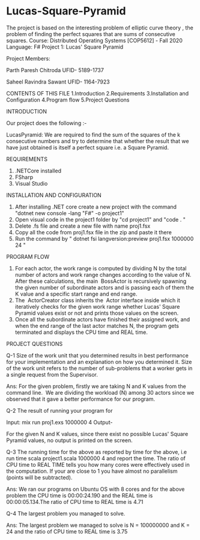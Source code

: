# Lucas-Square-Pyramid
The project is based on the interesting problem of elliptic curve theory , the problem of finding the perfect squares that are sums of consecutive squares. 
Course: Distributed Operating Systems [COP5612] - Fall 2020
Language: F#
Project 1: Lucas' Square Pyramid


Project Members:

Parth Paresh Chitroda UFID- 5189-1737

Saheel Ravindra Sawant UFID- 1164-7923


CONTENTS OF THIS FILE
1.Introduction
2.Requirements
3.Installation and Configuration
4.Program flow
5.Project Questions


INTRODUCTION
					
Our project does the following :-

LucasPyramid: We are required to find the sum of the squares of the k consecutive numbers and try to determine that whether the result that we have just obtained is itself a perfect square i.e. a Square Pyramid.
	
	
REQUIREMENTS
1) .NETCore installed 
2) FSharp
3) Visual Studio	

INSTALLATION AND CONFIGURATION
					
1) After installing .NET core create a new project with the command "dotnet new console -lang "F#" -o project1"
2) Open visual code in the project1 folder by "cd project1" and "code . "
3) Delete .fs file and create a new file with name proj1.fsx
4) Copy all the code from proj1.fsx file in the zip and paste it there
5) Run the command by " dotnet fsi langversion:preview proj1.fsx 1000000 24 "

	
PROGRAM FLOW
    
1) For each actor, the work range is computed by dividing N by the total number of
actors and work range changes according to the value of N. After these
calculations, the main ​ BossActor is recursively spawning the given number of
subordinate actors and is passing each of them the K value and a specific start
range and end range.
2) The ​ ActorCreator class inherits the ​ Actor interface inside which it iteratively
checks for the given work range whether Lucas' Square Pyramid values exist or
not and prints those values on the screen.
3) Once all the subordinate actors have finished their assigned work, and when the
end range of the last actor matches N, the program gets terminated and displays
the CPU time and REAL time.




PROJECT QUESTIONS

Q-1 Size of the work unit that you determined results in best performance for your implementation and an explanation on how you determined it. Size of the work unit refers to the number of sub-problems that a worker gets in a single request from the Supervisor.

Ans: For the given problem, firstly we are taking N and K values from the command line. ​ We are dividing the workload (N) among 30 actors since we observed that it
gave a better performance for our program.

	
Q-2 The result of running your program for

Input: mix run proj1.exs 1000000 4
Output- 
		
For the given N and K values, since there exist no possible Lucas' Square Pyramid values, no output is printed on the screen.

Q-3 The running time for the above as reported by time for the above, i.e run time scala project1.scala 1000000 4 and report the time. The ratio of CPU time to REAL TIME tells you how many cores were effectively used in the computation. If your are close to 1 you have almost no parallelism (points will be subtracted).

Ans: We ran our programs on Ubuntu OS with 8 cores and for the above problem the
CPU time is 00:00:24.190 and the REAL time is 00:00:05.134.The ratio of CPU time to
REAL time is 4.71

Q-4	The largest problem you managed to solve.

Ans: The largest problem we managed to solve is N = 100000000 and K = 24 and the ratio of CPU time to REAL time is 3.75